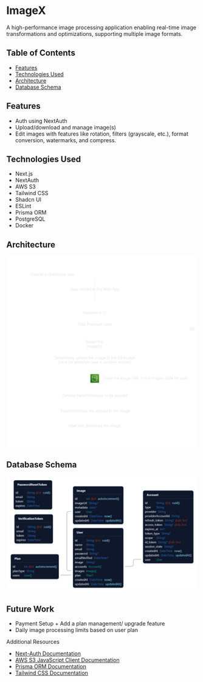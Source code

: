 # ImageX

A high-performance image processing application enabling real-time image transformations and optimizations, supporting multiple image formats.

## Table of Contents

- [Features](#features)
- [Technologies Used](#technologies-used)
- [Architecture](#architecture)
- [Database Schema](#db-schema)

## Features

- Auth using NextAuth
- Upload/download and manage image(s)
- Edit images with features like rotation, filters (grayscale, etc.), format conversion, watermarks, and compress.

## Technologies Used

- Next.js
- NextAuth
- AWS S3
- Tailwind CSS
- Shadcn UI
- ESLint
- Prisma ORM
- PostgreSQL
- Docker

## Architecture

![Architecture](/public/Architecture.png)

## Database Schema

![Database Schema](/public/DB_Schema.png)

## Future Work

- Payment Setup + Add a plan management/ upgrade feature
- Daily image processing limits based on user plan

Additional Resources

- [Next-Auth Documentation](https://authjs.dev)
- [AWS S3 JavaScript Client Documentation](https://docs.aws.amazon.com/AWSJavaScriptSDK/v3/latest/client/s3)
- [Prisma ORM Documentation](https://www.prisma.io/docs/orm)
- [Tailwind CSS Documentation](https://tailwindcss.com/docs/installation)
